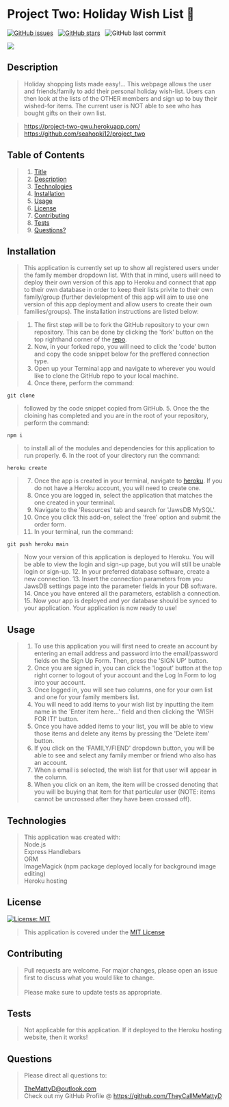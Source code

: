 # Project Two: Holiday Wish List :gift:

[![GitHub issues](https://img.shields.io/github/issues/seahopki12/project_two?style=for-the-badge)](https://github.com/seahopki12/project_two/issues) &nbsp;
[![GitHub stars](https://img.shields.io/github/stars/seahopki12/project_two?style=for-the-badge)](https://github.com/seahopki12/project_two/stargazers) &nbsp;
![GitHub last commit](https://img.shields.io/github/last-commit/seahopki12/project_two?style=for-the-badge)  

![](public/images/wish_list.gif)
  
## Description
>Holiday shopping lists made easy!... This webpage allows the user and friends/family to add their personal holiday wish-list. Users can then look at the lists of the OTHER members and sign up to buy their wished-for items. The current user is NOT able to see who has bought gifts on their own list.  

> https://project-two-gwu.herokuapp.com/
> https://github.com/seahopki12/project_two 
  
## Table of Contents
>1. [Title](#Title)
>2. [Description](#Description)
>3. [Technologies](#Technologies)
>4. [Installation](#Installation)
>5. [Usage](#Usage)
>6. [License](#License)
>7. [Contributing](#Contributing)
>8. [Tests](#Tests)
>9. [Questions?](#Questions?)
  
## Installation
>This application is currently set up to show all registered users under the family member dropdown list. With that in mind, users will need to deploy their own version of this app to Heroku and connect that app to their own database in order to keep their lists privite to their own family/group (further devlelopment of this app will aim to use one version of this app deployment and allow users to create their own families/groups). The installation instructions are listed below:

>1. The first step will be to fork the GitHub repository to your own repository. This can be done by clicking the 'fork' button on the top righthand corner of the [repo](https://github.com/seahopki12/project_two).
>2. Now, in your forked repo, you will need to click the 'code' button and copy the code snippet below for the preffered connection type.
>3. Open up your Terminal app and navigate to wherever you would like to clone the GitHub repo to your local machine.
>4. Once there, perform the command: 
```
git clone 
```
>followed by the code snippet copied from GitHub.
>5. Once the the cloining has completed and you are in the root of your repository, perform the command:
```
npm i
```
>to install all of the modules and dependencies for this application to run properly.
>6. In the root of your directory run the command:
```
heroku create
```
>7. Once the app is created in your terminal, navigate to [heroku](https://heroku.com).
If you do not have a Heroku account, you will need to create one.
>8. Once you are logged in, select the application that matches the one created in your terminal.
>9. Navigate to the 'Resources' tab and search for 'JawsDB MySQL'.
>10. Once you click this add-on, select the 'free' option and submit the order form.
>11. In your terminal, run the command: 
```
git push heroku main
```
>Now your version of this application is deployed to Heroku. You will be able to view the login and sign-up page, but you will still be unable login or sign-up.
>12. In your preferred database software, create a new connection.
>13. Insert the connection parameters from you JawsDB settings page into the parameter fields in your DB software.
>14. Once you have entered all the parameters, establish a connection.
>15. Now your app is deployed and yor database should be synced to your application. Your application is now ready to use!

## Usage
>1. To use this application you will first need to create an account by entering an email address and password into the email/password fields on the Sign Up Form. Then, press the 'SIGN UP' button.
>2. Once you are signed in, you can click the 'logout' button at the top right corner to logout of your account and the Log In Form to log into your account.
>3. Once logged in, you will see two columns, one for your own list and one for your family members list.
>4. You will need to add items to your wish list by inputting the item name in the 'Enter item here...' field and then clicking the 'WISH FOR IT!' button.
>5. Once you have added items to your list, you will be able to view those items and delete any items by pressing the 'Delete item' button.
>6. If you click on the 'FAMILY/FIEND' dropdown button, you will be able to see and select any family member or friend who also has an account.
>7. When a email is selected, the wish list for that user will appear in the column.
>8. When you click on an item, the item will be crossed denoting that you will be buying that item for that particular user (NOTE: items cannot be uncrossed after they have been crossed off).

## Technologies
>This application was created with:  
> Node.js  
> Express 
> Handlebars  
> ORM  
> ImageMagick (npm package deployed locally for background image editing)   
> Heroku hosting  
  
## License
[![License: MIT](https://img.shields.io/badge/License-MIT-blue.svg)](https://opensource.org/licenses/MIT)
>This application is covered under the [MIT License](https://opensource.org/licenses/MIT)
  
## Contributing
>Pull requests are welcome. For major changes, please open an issue first to discuss what you would like to change.<br/><br/>
>Please make sure to update tests as appropriate.  

## Tests
>Not applicable for this application. If it deployed to the Heroku hosting website, then it works!  

## Questions  
>Please direct all questions to:  
>  
>TheMattyD@outlook.com   
>Check out my GitHub Profile @ https://github.com/TheyCallMeMattyD  
